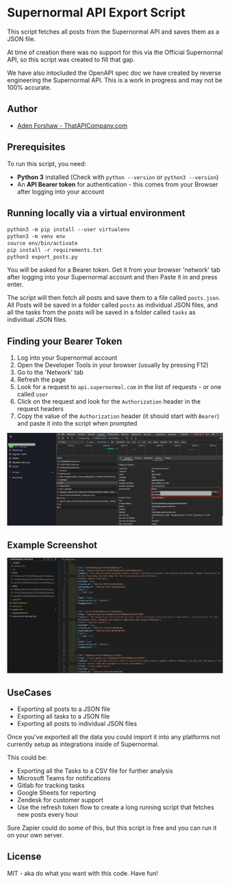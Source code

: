 # Supernormal API Export Script

This script fetches all posts from the Supernormal API and saves them as a JSON file.

At time of creation there was no support for this via the Official Supernormal API, so this script was created to fill that gap.

We have also intocluded the OpenAPI spec doc we have created by reverse engineering the Supernormal API. This is a work in progress and may not be 100% accurate.

## Author
- [Aden Forshaw - ThatAPICompany.com](https://ThatAPICompany.com)

## **Prerequisites**
To run this script, you need:
- **Python 3** installed (Check with `python --version` or `python3 --version`)
- An **API Bearer token** for authentication - this comes from your Browser after logging into your account

## Running locally via a virtual environment

```
python3 -m pip install --user virtualenv
python3 -m venv env
source env/bin/activate
pip install -r requirements.txt
python3 export_posts.py
```

You will be asked for a Bearer token. Get it from your browser 'network' tab after logging into your Supernormal account and then Paste it in and press enter.

The script will then fetch all posts and save them to a file called `posts.json`. 
All Posts will be saved in a folder called `posts` as individual JSON files, and all the tasks from the posts will be saved in a folder called `tasks` as individual JSON files.

## Finding your Bearer Token

1. Log into your Supernormal account
2. Open the Developer Tools in your browser (usually by pressing F12)
3. Go to the 'Network' tab
4. Refresh the page
5. Look for a request to `api.supernormal.com` in the list of requests - or one called `user`
6. Click on the request and look for the `Authorization` header in the request headers
7. Copy the value of the `Authorization` header (it should start with `Bearer`) and paste it into the script when prompted

![Bearer Example Screenshot](docs/bearer-screenshot.png)

## Example Screenshot

![Posts Example Screenshot](docs/posts-screenshot.png)

## UseCases

- Exporting all posts to a JSON file
- Exporting all tasks to a JSON file
- Exporting all posts to individual JSON files

Once you've exported all the data you could import it into any platforms not currently setup as integrations inside of Supernormal.

This could be:
- Exporting all the Tasks to a CSV file for further analysis
- Microsoft Teams for notifications
- Gitlab for tracking tasks
- Google Sheets for reporting
- Zendesk for customer support
- Use the refresh token flow to create a long running script that fetches new posts every hour

Sure Zapier could do some of this, but this script is free and you can run it on your own server.

## License
MIT - aka do what you want with this code. Have fun!